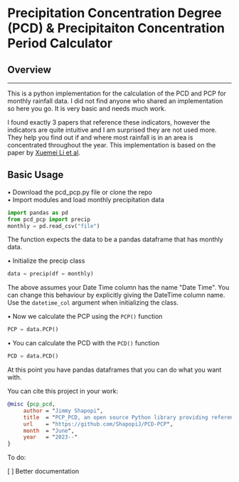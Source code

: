 # Precipitation Concentration Degree (PCD) & Precipitaiton Concentration Period Calculator

## Overview
_________________

This is a python implementation for the calculation of the PCD and PCP for monthly rainfall data. I did not find anyone who shared an implementation so here you go. It is very basic and needs much work.

I found exactly 3 papers that reference these indicators, however the indicators are quite intuitive and I am surprised they are not used more. They help you find out if and where most rainfall is in an area is concentrated throughout the year. This implementation is based on the paper by [Xuemei Li et al](https://www.researchgate.net/publication/230282840_Spatial_and_temporal_variability_of_precipitation_concentration_index_concentration_degree_and_concentration_period_Xinjiang_China).

## Basic Usage

• Download the pcd_pcp.py file or clone the repo\
• Import modules and load monthly precipitation data
```python
import pandas as pd
from pcd_pcp import precip
monthly = pd.read_csv("file")
```
The function expects the data to be a pandas dataframe that has monthly data.

• Initialize the precip class

```python
data = precip(df = monthly)
```
The above assumes your Date Time column has the name "Date Time". You can change this behaviour by explicitly giving the DateTime column name. Use the `datetime_col` argument when initializing the class.

• Now we calculate the PCP using the `PCP()` function

```python
PCP = data.PCP()
```

• You can calculate the PCD with the `PCD()` function
```python
PCD = data.PCD()
```

At this point you have pandas dataframes that you can do what you want with.

You can cite this project in your work:
```BibTex
@misc {pcp_pcd,
     author = "Jimmy Shapopi",
     title  = "PCP_PCD, an open source Python library providing reference implementations of the precipitation conentration degree and period",
     url    = "https://github.com/ShapopiJ/PCD-PCP",
     month  = "June",
     year   = "2023--"
}
```

To do:

[ ] Better documentation



